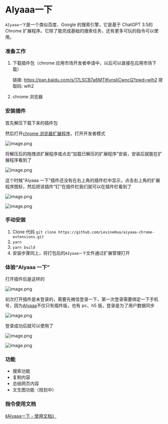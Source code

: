 # AIyaaa一下

`AIyaaa一下`是一个类似百度、Google 的搜索引擎，它是基于 ChatGPT  3.5的 Chrome 扩展程序。它除了能完成基础的搜索任务，还有更多可玩的指令可以使用。

### 准备工作

1. 下载插件包（chrome 应用市场开发者申请中，以后可以直接在应用市场下载）

   链接: https://pan.baidu.com/s/17LSCB7a6MTlKvnsliCwncQ?pwd=wlh2 提取码: wlh2

2. chrome 浏览器

### 安装插件

首先解压下载下来的插件包

然后打开[chrome 浏览器扩展程序](chrome://extensions/)，打开开发者模式

![image.png](https://p1-juejin.byteimg.com/tos-cn-i-k3u1fbpfcp/1b75e1cf0818433a8bd086128a6f42a9~tplv-k3u1fbpfcp-watermark.image?)

将解压后的拖拽进扩展程序或点击“加载已解压的扩展程序”安装，安装后就能在扩展程序看到了

![image.png](https://p3-juejin.byteimg.com/tos-cn-i-k3u1fbpfcp/aec5c0b946a14b9f90307b6447716b40~tplv-k3u1fbpfcp-watermark.image?)

这个时候“AIyaaa 一下”插件还没有在右上角的插件栏中显示，点击右上角的扩展程序图标，然后把该插件“钉”在插件栏我们就可以在插件栏看到了

![image.png](https://p1-juejin.byteimg.com/tos-cn-i-k3u1fbpfcp/fe6af1d79f4141e0a86ea0111bfb7d52~tplv-k3u1fbpfcp-watermark.image?)

![image.png](https://p3-juejin.byteimg.com/tos-cn-i-k3u1fbpfcp/b11c9beb11e044d98f8ef649aaf03a0e~tplv-k3u1fbpfcp-watermark.image?)

### 手动安装

1. Clone 代码 `git clone https://github.com/LevineHua/aiyaaa-chrome-extensions.git`
2. `yarn`
3. `yarn build`
4. 安装步骤同上，将打包后的`AIyaaa一下`文件通过扩展管理打开

### 体验“AIyaaa 一下”

打开插件后是这样的

![image.png](https://p9-juejin.byteimg.com/tos-cn-i-k3u1fbpfcp/e382ec62291c4ef48069d7dd7915d53a~tplv-k3u1fbpfcp-watermark.image?)

初次打开插件是未登录的，需要先微信登录一下，第一次登录需要绑定一下手机号，因为[AIyaaa](http://dwz.cblink.net/af5a067c496063d9)不仅只有插件版，也有 pc、h5 版，登录是为了用户数据同步

![image.png](https://p6-juejin.byteimg.com/tos-cn-i-k3u1fbpfcp/135f8fc381c84657a49c76033e9c7dfc~tplv-k3u1fbpfcp-watermark.image?)

登录成功后就可以使用了

![image.png](https://p9-juejin.byteimg.com/tos-cn-i-k3u1fbpfcp/8f728b0978e440409e9f57d1d874477d~tplv-k3u1fbpfcp-watermark.image?)

![image.png](https://p9-juejin.byteimg.com/tos-cn-i-k3u1fbpfcp/2d5fdc22d0ba4e23a0da52611c84ece5~tplv-k3u1fbpfcp-watermark.image?)

### 功能

* 搜索功能
* 复制内容
* 总结网页内容
* 文生图功能（规划中）

### 指令使用文档

[《AIyaaa一下 - 使用文档》](https://github.com/LevineHua/aiyaaa-chrome-extensions/blob/main/src/document/makdown/index.md)

